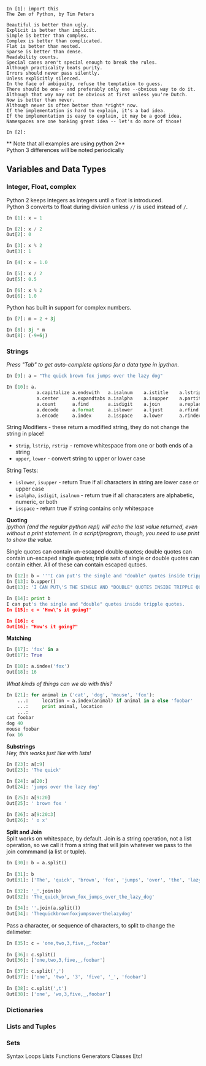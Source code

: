 ```
In [1]: import this
The Zen of Python, by Tim Peters

Beautiful is better than ugly.
Explicit is better than implicit.
Simple is better than complex.
Complex is better than complicated.
Flat is better than nested.
Sparse is better than dense.
Readability counts.
Special cases aren't special enough to break the rules.
Although practicality beats purity.
Errors should never pass silently.
Unless explicitly silenced.
In the face of ambiguity, refuse the temptation to guess.
There should be one-- and preferably only one --obvious way to do it.
Although that way may not be obvious at first unless you're Dutch.
Now is better than never.
Although never is often better than *right* now.
If the implementation is hard to explain, it's a bad idea.
If the implementation is easy to explain, it may be a good idea.
Namespaces are one honking great idea -- let's do more of those!

In [2]:
```
** Note that all examples are using python 2**  
Python 3 differences will be noted periodically  
  
## Variables and Data Types
### Integer, Float, complex
Python 2 keeps integers as integers until a float is introduced.  
Python 3 converts to float during division unless `//` is used instead of `/`.  
  
```python
In [1]: x = 1

In [2]: x / 2
Out[2]: 0

In [3]: x % 2
Out[3]: 1

In [4]: x = 1.0

In [5]: x / 2
Out[5]: 0.5

In [6]: x % 2
Out[6]: 1.0
```
Python has built in support for complex numbers.  
```python
In [7]: m = 2 + 3j

In [8]: 3j * m
Out[8]: (-9+6j)
```  
### Strings
*Press "Tab" to get auto-complete options for a data type in ipython.*  
```python  
In [9]: a = "The quick brown fox jumps over the lazy dog"

In [10]: a.
           a.capitalize a.endswith   a.isalnum    a.istitle    a.lstrip     a.rjust      a.splitlines a.translate
           a.center     a.expandtabs a.isalpha    a.isupper    a.partition  a.rpartition a.startswith a.upper  
           a.count      a.find       a.isdigit    a.join       a.replace    a.rsplit     a.strip      a.zfill  
           a.decode     a.format     a.islower    a.ljust      a.rfind      a.rstrip     a.swapcase            
           a.encode     a.index      a.isspace    a.lower      a.rindex     a.split      a.title
```
  
String Modifiers - these return a modified string, they do not change the string in place!  
* `strip`, `lstrip`, `rstrip` - remove whitespace from one or both ends of a string
* `upper`, `lower` - convert string to upper or lower case  
  
String Tests:  
* `islower`, `isupper` - return True if all characters in string are lower case or upper case
* `isalpha`, `isdigit`, `isalnum` - return true if all characaters are alphabetic, numeric, or both
* `isspace` - return true if string contains only whitespace  
  
**Quoting**  
*ipython (and the regular python repl) will echo the last value returned, even without a print statement.  In a script/program, though, you need to use print to show the value.*
  
Single quotes can contain un-escaped double quotes; double quotes can contain un-escaped single quotes; triple sets of single or double quotes can contain either. All of these can contain escaped qutoes.  
```python
In [12]: b = '''I can put's the single and "double" quotes inside tripple quotes.'''
In [13]: b.upper()
Out[13]: 'I CAN PUT\'S THE SINGLE AND "DOUBLE" QUOTES INSIDE TRIPPLE QUOTES.'

In [14]: print b
I can put's the single and "double" quotes inside tripple quotes.
In [15]: c = 'How\'s it going?'

In [16]: c
Out[16]: "How's it going?"
```

**Matching**  
```python
In [17]: 'fox' in a
Out[17]: True

In [18]: a.index('fox')
Out[18]: 16
```
  
*What kinds of things can we do with this?*  
```python
In [21]: for animal in ('cat', 'dog', 'mouse', 'fox'):
    ...:     location = a.index(animal) if animal in a else 'foobar'
    ...:     print animal, location
    ...:     
cat foobar
dog 40
mouse foobar
fox 16
```
  
**Substrings**  
*Hey, this works just like with lists!*  
  
```python
In [23]: a[:9]
Out[23]: 'The quick'

In [24]: a[20:]
Out[24]: 'jumps over the lazy dog'

In [25]: a[9:20]
Out[25]: ' brown fox '

In [26]: a[9:20:3]
Out[26]: ' o x'
```  
**Split and Join**  
Split works on whitespace, by default.  Join is a string operation, not a list operation, so we call it from a string that will join whatever we pass to the join commmand (a list or tuple).  

```python
In [30]: b = a.split()
    
In [31]: b
Out[31]: ['The', 'quick', 'brown', 'fox', 'jumps', 'over', 'the', 'lazy', 'dog']
    
In [32]: '_'.join(b)
Out[32]: 'The_quick_brown_fox_jumps_over_the_lazy_dog'

In [34]: ''.join(a.split())
Out[34]: 'Thequickbrownfoxjumpsoverthelazydog'
```  
Pass a character, or sequence of characters, to split to change the delimeter:  
```python
In [35]: c = 'one,two,3,five,_,foobar'
    
In [36]: c.split()
Out[36]: ['one,two,3,five,_,foobar']

In [37]: c.split(',')
Out[37]: ['one', 'two', '3', 'five', '_', 'foobar']
    
In [38]: c.split(',t')
Out[38]: ['one', 'wo,3,five,_,foobar']
```  
### Dictionaries

### Lists and Tuples

### Sets
 Syntax
Loops
Lists
Functions
Generators
Classes
Etc!
